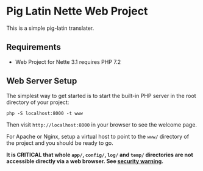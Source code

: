 Pig Latin Nette Web Project
=================

This is a simple pig-latin translater.

Requirements
------------

- Web Project for Nette 3.1 requires PHP 7.2


Web Server Setup
----------------

The simplest way to get started is to start the built-in PHP server in the root directory of your project:

	php -S localhost:8000 -t www

Then visit `http://localhost:8000` in your browser to see the welcome page.

For Apache or Nginx, setup a virtual host to point to the `www/` directory of the project and you
should be ready to go.

**It is CRITICAL that whole `app/`, `config/`, `log/` and `temp/` directories are not accessible directly
via a web browser. See [security warning](https://nette.org/security-warning).**
